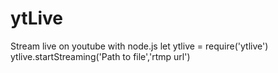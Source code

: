 # ytLive
Stream live on youtube with node.js
  let ytlive = require('ytlive')
  ytlive.startStreaming('Path to file','rtmp url')
